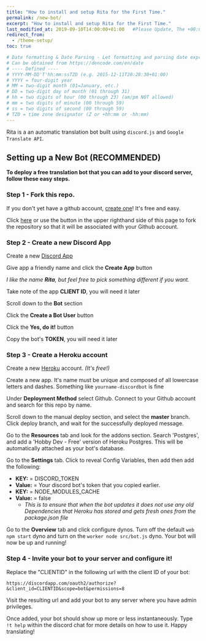```yaml
---
title: "How to install and setup Rita for the First Time."
permalink: /new-bot/
excerpt: "How to install and setup Rita for the First Time."
last_modified_at: 2019-09-10T14:00:00+01:00   #Please Update, The +00:00 is the Time Zone difference
redirect_from:
  - /theme-setup/
toc: true

# Date formatting & Date Parsing - Let formatting and parsing date expressed in ISO8601 format.
# Can be obtained from https://dencode.com/en/date
# ---- Defined ----
# YYYY-MM-DD'T'hh:mm:ssTZD (e.g. 2015-12-11T20:28:30+01:00)
# YYYY = four-digit year
# MM = two-digit month (01=January, etc.)
# DD = two-digit day of month (01 through 31)
# hh = two digits of hour (00 through 23) (am/pm NOT allowed)
# mm = two digits of minute (00 through 59)
# ss = two digits of second (00 through 59)
# TZD = time zone designator (Z or +hh:mm or -hh:mm)
---
```


Rita is a an automatic translation bot built using `discord.js` and `Google Translate API`.

## Setting up a New Bot (RECOMMENDED)

**To deploy a free translation bot that you can add to your discord server, follow these easy steps.**

### Step 1 - Fork this repo.

If you don't yet have a github account, [create one](https://github.com/join)! It's free and easy.

Click [here](https://github.com/ZyC0R3/RitaBot/fork) or use the button in the upper righthand side of this page to fork the repository so that it will be associated with your Github account.

### Step 2 - Create a new Discord App

Create a new [Discord App](https://discordapp.com/developers/applications/me/create)

Give app a friendly name and click the **Create App** button

 *I like the name **Rita**, but feel free to pick something different if you want.*

Take note of the app **CLIENT ID**, you will need it later

Scroll down to the **Bot** section

Click the **Create a Bot User** button

Click the **Yes, do it!** button

Copy the bot's **TOKEN**, you will need it later


### Step 3 - Create a Heroku account

Create a new [Heroku](https://id.heroku.com/signup/login ) account. *(It's free!)*

Create a new app. It's name must be unique and composed of all lowercase letters and dashes.
Something like `yourname-discordbot` is fine

Under **Deployment Method** select Github. Connect to your Github account and search for this repo by name.

Scroll down to the manual deploy section, and select the **master** branch. Click deploy branch, and wait for the successfully deployed message.

Go to the **Resources** tab and look for the addons section. Search 'Postgres', and add a 'Hobby Dev - Free' version of Heroku Postgres. This will be automatically attached as your bot's database.

Go to the **Settings** tab. Click to reveal Config Variables, then add then add the following:
  * **KEY:** =  DISCORD_TOKEN
  * **Value:** = Your discord bot's token that you copied earlier.
  * **KEY:** =  NODE_MODULES_CACHE
  * **Value:** = false
    * *This is to ensure that when the bot updates it does not use any old Dependencies that Heroku has stored and gets fresh ones from the package.json file*

Go to the **Overview** tab and click configure dynos. Turn off the default `web npm start` dyno and turn on the `worker node src/bot.js` dyno. Your bot will now be up and running!

### Step 4 - Invite your bot to your server and configure it!

Replace the "CLIENTID" in the following url with the client ID of your bot:

```
https://discordapp.com/oauth2/authorize?&client_id=CLIENTID&scope=bot&permissions=8
```

Visit the resulting url and add your bot to any server where you have admin privileges.

Once added, your bot should show up more or less instantaneously. Type `!t help` within the discord chat for more details on how to use it. Happy translating!
